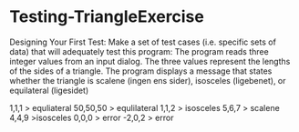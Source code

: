 # Testing-TriangleExercise

Designing Your First Test:
Make a set of test cases (i.e. specific sets of data) that will adequately test this program:
The program reads three integer values from an input dialog. The three values represent the lengths of the sides of a triangle. The program displays a message that states whether the triangle is scalene (ingen ens sider), isosceles (ligebenet), or equilateral (ligesidet)


1,1,1 > equliateral
50,50,50 > equlilateral 
1,1,2 > isosceles
5,6,7 > scalene
4,4,9 >isosceles
0,0,0 > error
-2,0,2 > error
